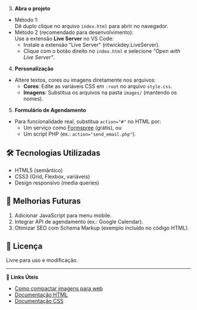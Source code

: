 
3. **Abra o projeto**  
- Método 1:  
  Dê duplo clique no arquivo `index.html` para abrir no navegador.  
- Método 2 (recomendado para desenvolvimento):  
  Use a extensão **Live Server** no VS Code:
  - Instale a extensão "Live Server" (ritwickdey.LiveServer).
  - Clique com o botão direito no `index.html` e selecione *"Open with Live Server"*.

4. **Personalização**  
- Altere textos, cores ou imagens diretamente nos arquivos:
  - **Cores**: Edite as variáveis CSS em `:root` no arquivo `style.css`.
  - **Imagens**: Substitua os arquivos na pasta `images/` (mantendo os nomes).

5. **Formulário de Agendamento**  
- Para funcionalidade real, substitua `action="#"` no HTML por:
  - Um serviço como [Formspree](https://formspree.io/) (grátis), ou
  - Um script PHP (ex.: `action="send_email.php"`).

## 🛠 Tecnologias Utilizadas
- HTML5 (semântico)
- CSS3 (Grid, Flexbox, variáveis)
- Design responsivo (media queries)

## 📌 Melhorias Futuras
1. Adicionar JavaScript para menu mobile.
2. Integrar API de agendamento (ex.: Google Calendar).
3. Otimizar SEO com Schema Markup (exemplo incluído no código HTML).

## 📄 Licença
Livre para uso e modificação.

---

**🔗 Links Úteis**  
- [Como compactar imagens para web](https://tinypng.com/)  
- [Documentação HTML](https://developer.mozilla.org/pt-BR/docs/Web/HTML)  
- [Documentação CSS](https://developer.mozilla.org/pt-BR/docs/Web/CSS)  